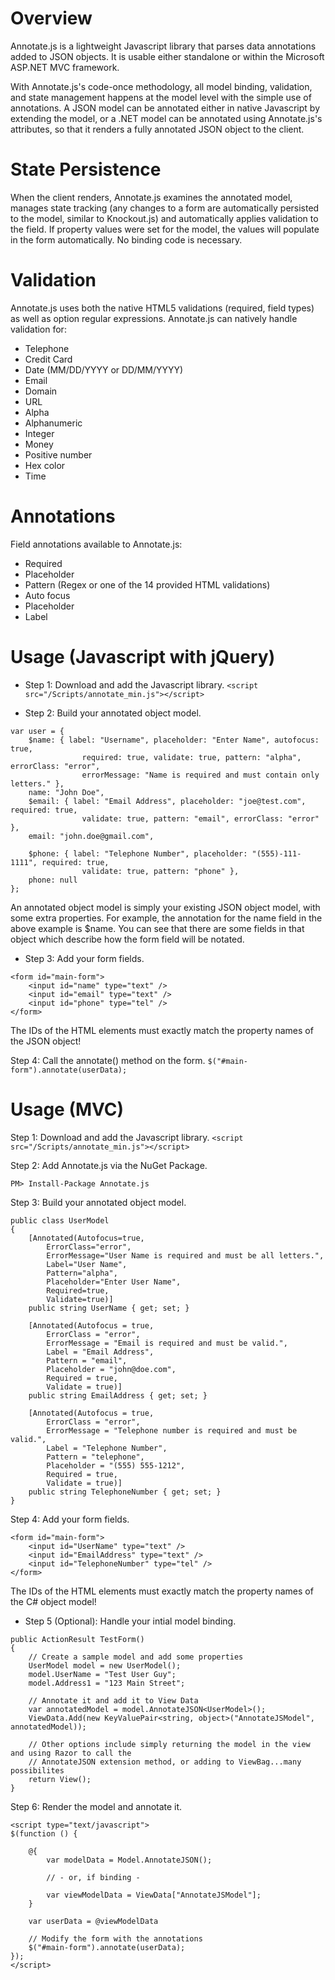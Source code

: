 # Overview

Annotate.js is a lightweight Javascript library that parses data annotations added to JSON objects. It is usable either standalone or within the Microsoft ASP.NET MVC framework.

With Annotate.js's code-once methodology, all model binding, validation, and state management happens at the model level with the simple use of annotations. A JSON model can be annotated either in native Javascript by extending the model, or a .NET model can be annotated using Annotate.js's attributes, so that it renders a fully annotated JSON object to the client.

# State Persistence

When the client renders, Annotate.js examines the annotated model, manages state tracking (any changes to a form are automatically persisted to the model, similar to Knockout.js) and automatically applies validation to the field. If property values were set for the model, the values will populate in the form automatically. No binding code is necessary.

# Validation

Annotate.js uses both the native HTML5 validations (required, field types) as well as option regular expressions. Annotate.js can natively handle validation for:

- Telephone
- Credit Card
- Date (MM/DD/YYYY or DD/MM/YYYY)
- Email
- Domain
- URL
- Alpha
- Alphanumeric
- Integer
- Money
- Positive number
- Hex color
- Time

# Annotations

Field annotations available to Annotate.js:

- Required
- Placeholder
- Pattern (Regex or one of the 14 provided HTML validations)
- Auto focus
- Placeholder
- Label

# Usage (Javascript with jQuery)

- Step 1: Download and add the Javascript library.
```<script src="/Scripts/annotate_min.js"></script>```
                
- Step 2: Build your annotated object model.
```
var user = {
    $name: { label: "Username", placeholder: "Enter Name", autofocus: true, 
                required: true, validate: true, pattern: "alpha", errorClass: "error", 
                errorMessage: "Name is required and must contain only letters." },
    name: "John Doe",
    $email: { label: "Email Address", placeholder: "joe@test.com", required: true, 
                validate: true, pattern: "email", errorClass: "error" },
    email: "john.doe@gmail.com",
            
    $phone: { label: "Telephone Number", placeholder: "(555)-111-1111", required: true, 
                validate: true, pattern: "phone" },
    phone: null
};
```
            
An annotated object model is simply your existing JSON object model, with some extra properties. For example, the annotation for the name field in the above example is $name. You can see that there are some fields in that object which describe how the form field will be notated.


- Step 3: Add your form fields.
```
<form id="main-form">
    <input id="name" type="text" />
    <input id="email" type="text" />
    <input id="phone" type="tel" />
</form>
```
The IDs of the HTML elements must exactly match the property names of the JSON object!

Step 4: Call the annotate() method on the form.
```$("#main-form").annotate(userData);```

# Usage (MVC)

Step 1: Download and add the Javascript library.
```<script src="/Scripts/annotate_min.js"></script>```
                
Step 2: Add Annotate.js via the NuGet Package.

```PM> Install-Package Annotate.js```

Step 3: Build your annotated object model.

```
public class UserModel
{
    [Annotated(Autofocus=true, 
        ErrorClass="error", 
        ErrorMessage="User Name is required and must be all letters.", 
        Label="User Name", 
        Pattern="alpha", 
        Placeholder="Enter User Name", 
        Required=true, 
        Validate=true)]
    public string UserName { get; set; }

    [Annotated(Autofocus = true, 
        ErrorClass = "error", 
        ErrorMessage = "Email is required and must be valid.",
        Label = "Email Address", 
        Pattern = "email", 
        Placeholder = "john@doe.com", 
        Required = true, 
        Validate = true)]
    public string EmailAddress { get; set; }

    [Annotated(Autofocus = true, 
        ErrorClass = "error", 
        ErrorMessage = "Telephone number is required and must be valid.",
        Label = "Telephone Number", 
        Pattern = "telephone", 
        Placeholder = "(555) 555-1212", 
        Required = true, 
        Validate = true)]
    public string TelephoneNumber { get; set; }
}
```

Step 4: Add your form fields.

```
<form id="main-form">
    <input id="UserName" type="text" />
    <input id="EmailAddress" type="text" />
    <input id="TelephoneNumber" type="tel" />
</form>
```

The IDs of the HTML elements must exactly match the property names of the C# object model!

- Step 5 (Optional): Handle your intial model binding.
```
public ActionResult TestForm()
{
    // Create a sample model and add some properties
    UserModel model = new UserModel();
    model.UserName = "Test User Guy";
    model.Address1 = "123 Main Street";

    // Annotate it and add it to View Data
    var annotatedModel = model.AnnotateJSON<UserModel>();
    ViewData.Add(new KeyValuePair<string, object>("AnnotateJSModel", annotatedModel));

    // Other options include simply returning the model in the view and using Razor to call the 
    // AnnotateJSON extension method, or adding to ViewBag...many possibilites
    return View();
}
```
Step 6: Render the model and annotate it.
```
<script type="text/javascript">
$(function () {

    @{
        var modelData = Model.AnnotateJSON();

        // - or, if binding -

        var viewModelData = ViewData["AnnotateJSModel"];
    }

    var userData = @viewModelData

    // Modify the form with the annotations
    $("#main-form").annotate(userData);
});
</script>
```
